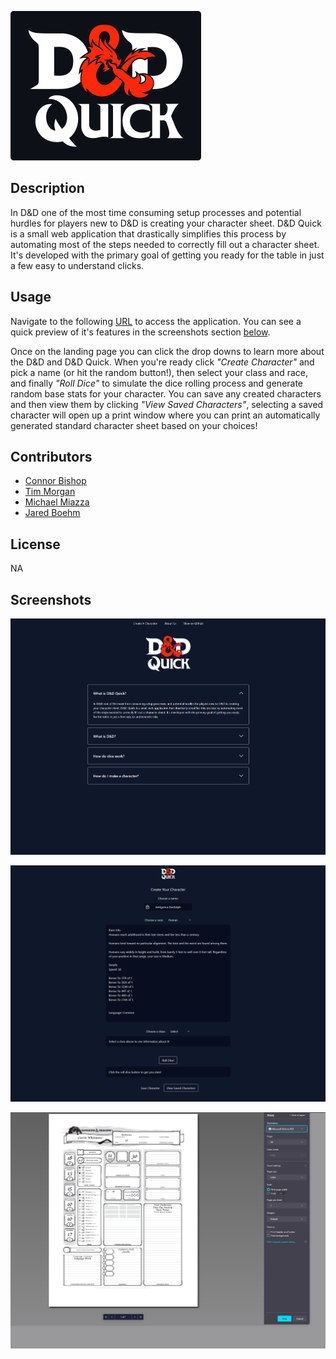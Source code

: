 ![logo](assets/img/logo_dark.png)

## Description

In D&D one of the most time consuming setup processes and potential hurdles for players new to D&D is creating your character sheet. 
D&D Quick is a small web application that drastically simplifies this process by automating most of the steps needed to correctly fill out a character sheet. 
It's developed with the primary goal of getting you ready for the table in just a few easy to understand clicks.

## Usage

Navigate to the following [URL](https://jaredboehm.github.io/dnd-quick/) to access the application. You can see a quick preview of it's features in the screenshots section [below](#screenshots).

Once on the landing page you can click the drop downs to learn more about the D&D and D&D Quick. When you're ready click *"Create Character"* and pick a name (or hit the random button!), then select your class and race, and finally *"Roll Dice"* to simulate the dice rolling process and generate random base stats for your character. You can save any created characters and then view them by clicking *"View Saved Characters"*, selecting a saved character will open up a print window where you can print an automatically generated standard character sheet based on your choices!

## Contributors
- [Connor Bishop](https://github.com/crypticsurfer)
- [Tim Morgan](https://github.com/tmorgan-dev)
- [Michael Miazza](https://github.com/FullStackCodingEngineer)
- [Jared Boehm](https://github.com/JaredBoehm)

## License

NA

## Screenshots

![Landing Page](./screenshots/landing.PNG)

![Character Creator](./screenshots/charactercreator.PNG)

![Printable Sheet](./screenshots/printable.PNG)